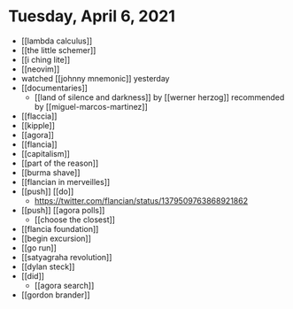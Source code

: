 # Tuesday, April 6, 2021

- [[lambda calculus]]
- [[the little schemer]]
- [[i ching lite]]
- [[neovim]]
- watched [[johnny mnemonic]] yesterday
- [[documentaries]]
  - [[land of silence and darkness]] by [[werner herzog]] recommended by [[miguel-marcos-martinez]]
- [[flaccia]]
- [[kipple]]
- [[agora]]
- [[flancia]]
- [[capitalism]]
- [[part of the reason]]
- [[burma shave]]
- [[flancian in merveilles]]
- [[push]] [[do]]
  - https://twitter.com/flancian/status/1379509763868921862
- [[push]] [[agora polls]]
  - [[choose the closest]]
- [[flancia foundation]]
- [[begin excursion]]
- [[go run]]
- [[satyagraha revolution]]
- [[dylan steck]]
- [[did]]
  - [[agora search]]
- [[gordon brander]]